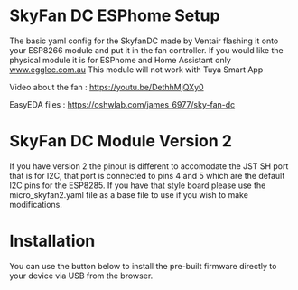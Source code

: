 # SkyFan DC ESPhome Setup

The basic yaml config for the SkyfanDC made by Ventair flashing it onto your ESP8266 module and put it in the fan controller.
If you would like the physical module it is for ESPhome and Home Assistant only www.egglec.com.au
This module will not work with Tuya Smart App

Video about the fan : https://youtu.be/DethhMjQXy0

EasyEDA files : https://oshwlab.com/james_6977/sky-fan-dc

# SkyFan DC Module Version 2
If you have version 2 the pinout is different to accomodate the JST SH port that is for I2C, that port is connected to pins 4 and 5 which are the default I2C pins for the ESP8285.  If you have that style board please use the micro_skyfan2.yaml file as a base file to use if you wish to make modifications.


# Installation

You can use the button below to install the pre-built firmware directly to your device via USB from the browser.

<esp-web-install-button manifest="./manifest.json"></esp-web-install-button>

<script type="module" src="https://unpkg.com/esp-web-tools@5.2.0/dist/web/install-button.js?module"></script>
